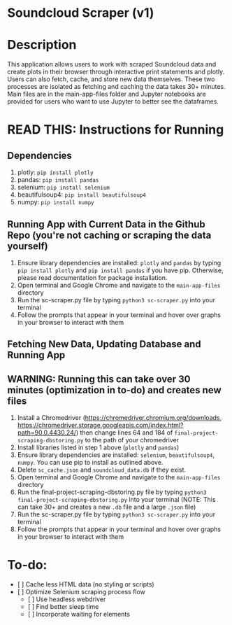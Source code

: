 # Soundcloud Scraper (v1)

# Description
This application allows users to work with scraped Soundcloud data and create plots in their browser through interactive print statements and plotly. Users can also fetch, cache, and store new data themselves. These two processes are isolated as fetching and caching the data takes 30+ minutes. Main files are in the main-app-files folder and Jupyter notebooks are provided for users who want to use Jupyter to better see the dataframes.

# READ THIS: Instructions for Running

## Dependencies
1. plotly: `pip install plotly`
2. pandas: `pip install pandas`
3. selenium: `pip install selenium`
4. beautifulsoup4: `pip install beautifulsoup4`
5. numpy: `pip install numpy`

## Running App with Current Data in the Github Repo (you're not caching or scraping the data yourself)
1. Ensure library dependencies are installed: `plotly` and `pandas` by typing `pip install plotly` and `pip install pandas` if you have pip. Otherwise, please read documentation for package installation.
3. Open terminal and Google Chrome and navigate to the `main-app-files` directory
4. Run the sc-scraper.py file by typing `python3 sc-scraper.py` into your terminal
5. Follow the prompts that appear in your terminal and hover over graphs in your browser to interact with them

## Fetching New Data, Updating Database and Running App 
## WARNING: Running this can take over 30 minutes (optimization in to-do) and creates new files


1. Install a Chromedriver (https://chromedriver.chromium.org/downloads, https://chromedriver.storage.googleapis.com/index.html?path=90.0.4430.24/) then change lines 64 and 184 of `final-project-scraping-dbstoring.py` to the path of  your chromedriver
1. Install libraries listed in step 1 above (`plotly` and `pandas`)
2. Ensure library dependencies are installed: `selenium`, `beautifulsoup4`, `numpy`. You can use pip to install as outlined above.
3. Delete `sc_cache.json` and `soundcloud_data.db` if they exist. 
4. Open terminal and Google Chrome and navigate to the `main-app-files` directory
5. Run the final-project-scraping-dbstoring.py file by typing `python3 final-project-scraping-dbstoring.py` into your terminal (NOTE: This can take 30+ and creates a new `.db` file and a large `.json` file) 
6. Run the sc-scraper.py file by typing `python3 sc-scraper.py` into your terminal
7. Follow the prompts that appear in your terminal and hover over graphs in your browser to interact with them

# To-do:

<ul>
    <li> [ ] Cache less HTML data (no styling or scripts) </li>
    <li>
         [ ] Optimize Selenium scraping process flow 
        <ul>
            <li> [ ] Use headless webdriver </li>
            <li> [ ] Find better sleep time </li>
            <li> [ ] Incorporate waiting for elements </li>
        </ul>
    </li>
</ul>

